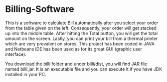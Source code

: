 # Billing-Software
This is a software to calculate Bill automatically after you select your order from the table given on the left. Consequently, your order will get stacked up into the middle table. After hitting the Total button, you will get the total amount on the screen. Lastly, you can print your bill from a thermal printer which are very prevalent on stores.  This project has been coded in JAVA and Netbeans IDE has been used as for its great GUI (graphic user interface).

You download the billi folder and under billi/dist, you will find JAR file named billi.jar. It is an executable file and you can execute it if you have JDK installed in your PC.
